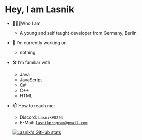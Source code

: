 <h1> Hey, I am Lasnik </h1>

- 👨🏻‍💻Who I am
  - A young and self taught developer from Germany, Berlin

- 🔭 I’m currently working on
  - nothing
  
- 🛠 I’m familiar with
  - Java
  - JavaScript
  - C#
  - C++
  - HTML

- 📫 How to reach me:
  - Discord:  ```Lasnik#0294```
  - E-Mail:   [```lasnikprogram@gmail.com```](mailto:lasnikprogram@gmail.com)
  
  [![Lasnik's GitHub stats](https://github-readme-stats.vercel.app/api?username=lasnikprogram)](https://github.com/anuraghazra/github-readme-stats)
  
